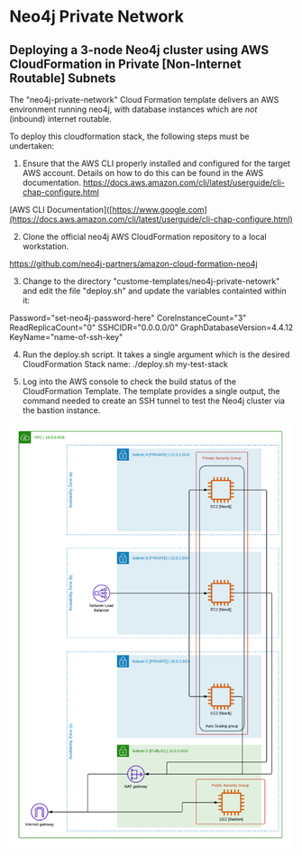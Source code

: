 # Neo4j Private Network 

## Deploying a 3-node Neo4j cluster using AWS CloudFormation in Private [Non-Internet Routable] Subnets

The "neo4j-private-network" Cloud Formation template delivers an AWS environment running neo4j, with database instances which are *not* (inbound) internet routable.

To deploy this cloudformation stack, the following steps must be undertaken:

1) Ensure that the AWS CLI properly installed and configured for the target AWS account.  Details on how to do this can be found in the AWS documentation.  https://docs.aws.amazon.com/cli/latest/userguide/cli-chap-configure.html

[AWS CLI Documentation]([https://www.google.com](https://docs.aws.amazon.com/cli/latest/userguide/cli-chap-configure.html)

2) Clone the official neo4j AWS CloudFormation repository to a local workstation.  

https://github.com/neo4j-partners/amazon-cloud-formation-neo4j

3) Change to the directory "custome-templates/neo4j-private-netowrk" and edit the file "deploy.sh" and update the variables containted within it:

Password="set-neo4j-password-here"
CoreInstanceCount="3"
ReadReplicaCount="0"
SSHCIDR="0.0.0.0/0"
GraphDatabaseVersion=4.4.12
KeyName="name-of-ssh-key"

4) Run the deploy.sh script.  It takes a single argument which is the desired CloudFormation Stack name:
./deploy.sh my-test-stack

5) Log into the AWS console to check the build status of the CloudFormation Template.  The template provides a single output, the command needed to create an SSH tunnel to test the Neo4j cluster via the bastion instance.

![](neo4j-aws-3-node-private.png?raw=true)

